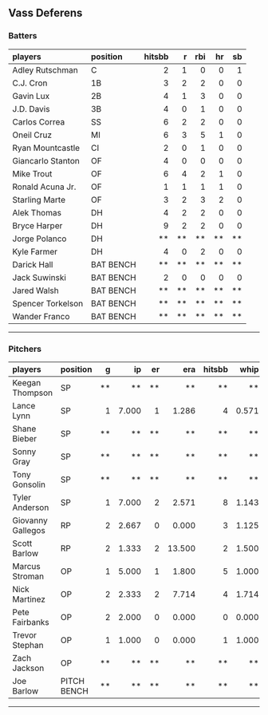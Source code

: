 ## Vass Deferens

### Batters

 
|players           |position  | hitsbb|  r| rbi| hr| sb| 
|:-----------------|:---------|------:|--:|---:|--:|--:| 
|Adley Rutschman   |C         |      2|  1|   0|  0|  1| 
|C.J. Cron         |1B        |      3|  2|   2|  0|  0| 
|Gavin Lux         |2B        |      4|  1|   3|  0|  0| 
|J.D. Davis        |3B        |      4|  0|   1|  0|  0| 
|Carlos Correa     |SS        |      6|  2|   2|  0|  0| 
|Oneil Cruz        |MI        |      6|  3|   5|  1|  0| 
|Ryan Mountcastle  |CI        |      2|  0|   1|  0|  0| 
|Giancarlo Stanton |OF        |      4|  0|   0|  0|  0| 
|Mike Trout        |OF        |      6|  4|   2|  1|  0| 
|Ronald Acuna Jr.  |OF        |      1|  1|   1|  1|  0| 
|Starling Marte    |OF        |      3|  2|   3|  2|  0| 
|Alek Thomas       |DH        |      4|  2|   2|  0|  0| 
|Bryce Harper      |DH        |      9|  2|   2|  0|  0| 
|Jorge Polanco     |DH        |     **| **|  **| **| **| 
|Kyle Farmer       |DH        |      4|  0|   2|  0|  0| 
|Darick Hall       |BAT BENCH |     **| **|  **| **| **| 
|Jack Suwinski     |BAT BENCH |      2|  0|   0|  0|  0| 
|Jared Walsh       |BAT BENCH |     **| **|  **| **| **| 
|Spencer Torkelson |BAT BENCH |     **| **|  **| **| **| 
|Wander Franco     |BAT BENCH |     **| **|  **| **| **| 


* * *

### Pitchers

 
|players           |position    |  g|    ip| er|    era| hitsbb|  whip| so|  w| sv| 
|:-----------------|:-----------|--:|-----:|--:|------:|------:|-----:|--:|--:|--:| 
|Keegan Thompson   |SP          | **|    **| **|     **|     **|    **| **| **| **| 
|Lance Lynn        |SP          |  1| 7.000|  1|  1.286|      4| 0.571|  8|  1|  0| 
|Shane Bieber      |SP          | **|    **| **|     **|     **|    **| **| **| **| 
|Sonny Gray        |SP          | **|    **| **|     **|     **|    **| **| **| **| 
|Tony Gonsolin     |SP          | **|    **| **|     **|     **|    **| **| **| **| 
|Tyler Anderson    |SP          |  1| 7.000|  2|  2.571|      8| 1.143|  3|  0|  0| 
|Giovanny Gallegos |RP          |  2| 2.667|  0|  0.000|      3| 1.125|  2|  0|  1| 
|Scott Barlow      |RP          |  2| 1.333|  2| 13.500|      2| 1.500|  2|  0|  0| 
|Marcus Stroman    |OP          |  1| 5.000|  1|  1.800|      5| 1.000|  1|  0|  0| 
|Nick Martinez     |OP          |  2| 2.333|  2|  7.714|      4| 1.714|  2|  0|  2| 
|Pete Fairbanks    |OP          |  2| 2.000|  0|  0.000|      0| 0.000|  4|  0|  0| 
|Trevor Stephan    |OP          |  1| 1.000|  0|  0.000|      1| 1.000|  1|  0|  0| 
|Zach Jackson      |OP          | **|    **| **|     **|     **|    **| **| **| **| 
|Joe Barlow        |PITCH BENCH | **|    **| **|     **|     **|    **| **| **| **| 


* * *


